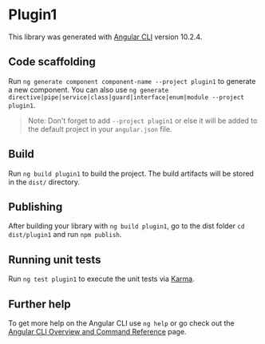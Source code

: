# Plugin1

This library was generated with [Angular CLI](https://github.com/angular/angular-cli) version 10.2.4.

## Code scaffolding

Run `ng generate component component-name --project plugin1` to generate a new component. You can also use `ng generate directive|pipe|service|class|guard|interface|enum|module --project plugin1`.
> Note: Don't forget to add `--project plugin1` or else it will be added to the default project in your `angular.json` file. 

## Build

Run `ng build plugin1` to build the project. The build artifacts will be stored in the `dist/` directory.

## Publishing

After building your library with `ng build plugin1`, go to the dist folder `cd dist/plugin1` and run `npm publish`.

## Running unit tests

Run `ng test plugin1` to execute the unit tests via [Karma](https://karma-runner.github.io).

## Further help

To get more help on the Angular CLI use `ng help` or go check out the [Angular CLI Overview and Command Reference](https://angular.io/cli) page.
